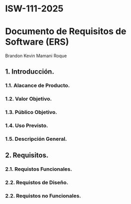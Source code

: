 # ISW-111-2025
# Documento de Requisitos de Software (ERS)
Brandon Kevin Mamani Roque
## 1. Introducción.
### 1.1. Alacance de Producto.
### 1.2. Valor Objetivo.
### 1.3. Público Objetivo.
### 1.4. Uso Previsto.
### 1.5. Descripción General.
## 2. Requisitos.
### 2.1. Requistos Funcionales.
### 2.2. Requistos de Diseño.
### 2.2. Requistos no Funcionales.
